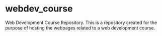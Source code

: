 # webdev_course
Web Development Course Repository.                                                                      This is a repository created for the purpose of hosting the webpages related to a web development course.        


